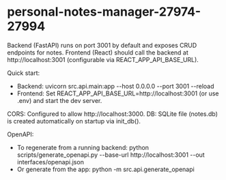 # personal-notes-manager-27974-27994

Backend (FastAPI) runs on port 3001 by default and exposes CRUD endpoints for notes.
Frontend (React) should call the backend at http://localhost:3001 (configurable via REACT_APP_API_BASE_URL).

Quick start:
- Backend:
  uvicorn src.api.main:app --host 0.0.0.0 --port 3001 --reload
- Frontend:
  Set REACT_APP_API_BASE_URL=http://localhost:3001 (or use .env) and start the dev server.

CORS: Configured to allow http://localhost:3000.
DB: SQLite file (notes.db) is created automatically on startup via init_db().

OpenAPI:
- To regenerate from a running backend:
  python scripts/generate_openapi.py --base-url http://localhost:3001 --out interfaces/openapi.json
- Or generate from the app:
  python -m src.api.generate_openapi

